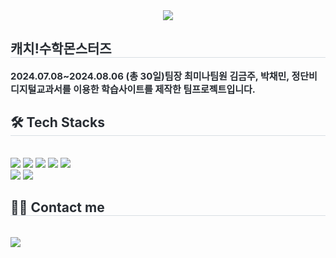 <div align= "center">
    <img src="https://capsule-render.vercel.app/api?type=transparent&color=#b897ff&height=180&text=캐치!수학몬스터즈&animation=fadeIn&fontColor=000000&fontSize=60" />
    </div>
    <div style="text-align: left;"> 
    <h2 style="border-bottom: 1px solid #d8dee4; color: #282d33;"> 캐치!수학몬스터즈 </h2>  
    <div style="font-weight: 700; font-size: 15px; text-align: left; color: #282d33;"> 2024.07.08~2024.08.06 (총 30일)</li>팀장 최미나</li>팀원 김금주, 박채민, 정단비</li></li>디지털교과서를 이용한 학습사이트를 제작한 팀프로젝트입니다. </div> 
    </div>
    <div style="text-align: left;">
    <h2 style="border-bottom: 1px solid #d8dee4; color: #282d33;"> 🛠️ Tech Stacks </h2> <br> 
    <div style="margin: ; text-align: left;" "text-align: left;"> <img src="https://img.shields.io/badge/Notion-000000?style=for-the-badge&logo=Notion&logoColor=white">
          <img src="https://img.shields.io/badge/React-61DAFB?style=for-the-badge&logo=React&logoColor=white">
          <img src="https://img.shields.io/badge/Node.js-339933?style=for-the-badge&logo=Node.js&logoColor=white">
          <img src="https://img.shields.io/badge/HTML5-E34F26?style=for-the-badge&logo=HTML5&logoColor=white">
          <img src="https://img.shields.io/badge/CSS3-1572B6?style=for-the-badge&logo=CSS3&logoColor=white">
          <br/><img src="https://img.shields.io/badge/Javascript-F7DF1E?style=for-the-badge&logo=Javascript&logoColor=white">
          <img src="https://img.shields.io/badge/Figma-F24E1E?style=for-the-badge&logo=Figma&logoColor=white">
          </div>
    </div>
    <div style="text-align: left;">
    <h2 style="border-bottom: 1px solid #d8dee4; color: #282d33;"> 🧑‍💻 Contact me </h2> <br> 
    <div style="text-align: left;"> <a href=https://hickory-rise-dcc.notion.site/M-ms-f15088a98d7a4877ae928b365a5686ae?pvs=74> <img src="https://img.shields.io/badge/Notion-000000?style=for-the-badge&logo=Notion&logoColor=white&link=https://hickory-rise-dcc.notion.site/M-ms-f15088a98d7a4877ae928b365a5686ae?pvs=74"> </a>
          </div>  <br> 
    <div style="text-align: left;">  </div> 
    </div>
    
